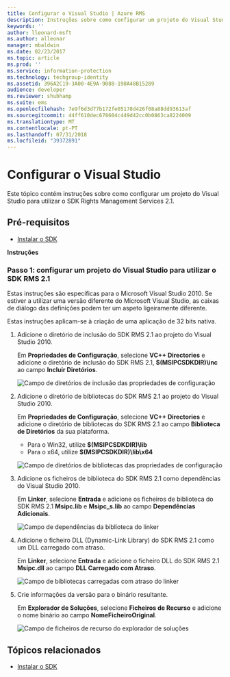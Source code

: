 ```yaml
---
title: Configurar o Visual Studio | Azure RMS
description: Instruções sobre como configurar um projeto do Visual Studio para utilizar o SDK RMS 2.1.
keywords: ''
author: lleonard-msft
ms.author: alleonar
manager: mbaldwin
ms.date: 02/23/2017
ms.topic: article
ms.prod: ''
ms.service: information-protection
ms.technology: techgroup-identity
ms.assetid: 396A2C19-3A00-4E9A-9088-198A48B15289
audience: developer
ms.reviewer: shubhamp
ms.suite: ems
ms.openlocfilehash: 7e9f6d3d77b172fe05178d426f08a88dd93613af
ms.sourcegitcommit: 44ff610dec678604c449d42cc0b0863ca8224009
ms.translationtype: MT
ms.contentlocale: pt-PT
ms.lasthandoff: 07/31/2018
ms.locfileid: "39372891"
---
```

# <a name="configure-visual-studio"></a>Configurar o Visual Studio

Este tópico contém instruções sobre como configurar um projeto do Visual Studio para utilizar o SDK Rights Management Services 2.1.

## <a name="prerequisites"></a>Pré-requisitos

-   [Instalar o SDK](install-the-rms-sdk.md)

**Instruções**

### <a name="step-1-configure-a-visual-studio-project-to-use-rms-sdk-21"></a>Passo 1: configurar um projeto do Visual Studio para utilizar o SDK RMS 2.1

Estas instruções são específicas para o Microsoft Visual Studio 2010. Se estiver a utilizar uma versão diferente do Microsoft Visual Studio, as caixas de diálogo das definições podem ter um aspeto ligeiramente diferente.

Estas instruções aplicam-se à criação de uma aplicação de 32 bits nativa.

1.  Adicione o diretório de inclusão do SDK RMS 2.1 ao projeto do Visual Studio 2010.

    Em **Propriedades de Configuração**, selecione **VC++ Directories** e adicione o diretório de inclusão do SDK RMS 2.1, **$(MSIPCSDKDIR)\\inc** ao campo **Incluir Diretórios**.

    ![Campo de diretórios de inclusão das propriedades de configuração](../media/include_directories.png)

2.  Adicione o diretório de bibliotecas do SDK RMS 2.1 ao projeto do Visual Studio 2010.

    Em **Propriedades de Configuração**, selecione **VC++ Directories** e adicione o diretório de bibliotecas do SDK RMS 2.1 ao campo **Biblioteca de Diretórios** da sua plataforma.

    -   Para o Win32, utilize **$(MSIPCSDKDIR)\\lib**
    -   Para o x64, utilize **$(MSIPCSDKDIR)\\lib\\x64**

    ![Campo de diretórios de bibliotecas das propriedades de configuração](../media/library_directories.png)

3.  Adicione os ficheiros de biblioteca do SDK RMS 2.1 como dependências do Visual Studio 2010.

    Em **Linker**, selecione **Entrada** e adicione os ficheiros de biblioteca do SDK RMS 2.1 **Msipc.lib** e **Msipc\_s.lib** ao campo **Dependências Adicionais**.

    ![Campo de dependências da biblioteca do linker](../media/additional_dependencies.png)

4.  Adicione o ficheiro DLL (Dynamic-Link Library) do SDK RMS 2.1 como um DLL carregado com atraso.

    Em **Linker**, selecione **Entrada** e adicione o ficheiro DLL do SDK RMS 2.1 **Msipc.dll** ao campo **DLL Carregado com Atraso**.

    ![Campo de bibliotecas carregadas com atraso do linker](../media/delay_loaded.png)

5.  Crie informações da versão para o binário resultante.

    Em **Explorador de Soluções**, selecione **Ficheiros de Recurso** e adicione o nome binário ao campo **NomeFicheiroOriginal**.

    ![Campo de ficheiros de recurso do explorador de soluções](../media/original_file_name.png)

## <a name="related-topics"></a>Tópicos relacionados

* [Instalar o SDK](install-the-rms-sdk.md)
